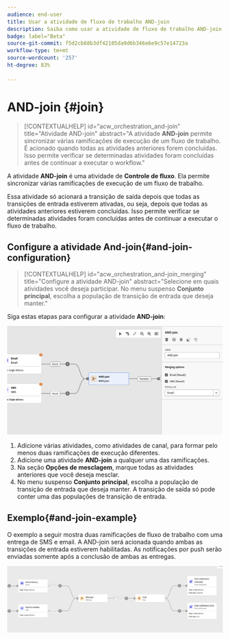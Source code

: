 ```yaml
---
audience: end-user
title: Usar a atividade de fluxo de trabalho AND-join
description: Saiba como usar a atividade de fluxo de trabalho AND-join
badge: label="Beta"
source-git-commit: f5d2cb68b3df42105da9d6b346e6e9c57e14723a
workflow-type: tm+mt
source-wordcount: '257'
ht-degree: 83%

---
```



# AND-join {#join}


>[!CONTEXTUALHELP]
>id="acw_orchestration_and-join"
>title="Atividade AND-join"
>abstract="A atividade **AND-join** permite sincronizar várias ramificações de execução de um fluxo de trabalho. É acionado quando todas as atividades anteriores forem concluídas. Isso permite verificar se determinadas atividades foram concluídas antes de continuar a executar o workflow."

A atividade **AND-join** é uma atividade de **Controle de fluxo**. Ela permite sincronizar várias ramificações de execução de um fluxo de trabalho.

Essa atividade só acionará a transição de saída depois que todas as transições de entrada estiverem ativadas, ou seja, depois que todas as atividades anteriores estiverem concluídas. Isso permite verificar se determinadas atividades foram concluídas antes de continuar a executar o fluxo de trabalho.

## Configure a atividade And-join{#and-join-configuration}

>[!CONTEXTUALHELP]
>id="acw_orchestration_and-join_merging"
>title="Configure a atividade AND-join"
>abstract="Selecione em quais atividades você deseja participar. No menu suspenso **Conjunto principal**, escolha a população de transição de entrada que deseja manter."

Siga estas etapas para configurar a atividade **AND-join**:

![](../assets/workflow-andjoin.png)

1. Adicione várias atividades, como atividades de canal, para formar pelo menos duas ramificações de execução diferentes.
1. Adicione uma atividade **AND-join** a qualquer uma das ramificações.
1. Na seção **Opções de mesclagem**, marque todas as atividades anteriores que você deseja mesclar.
1. No menu suspenso **Conjunto principal**, escolha a população de transição de entrada que deseja manter. A transição de saída só pode conter uma das populações de transição de entrada.

## Exemplo{#and-join-example}

O exemplo a seguir mostra duas ramificações de fluxo de trabalho com uma entrega de SMS e email. A AND-join será acionada quando ambas as transições de entrada estiverem habilitadas. As notificações por push serão enviadas somente após a conclusão de ambas as entregas.

![](../assets/workflow-andjoin-example.png)
